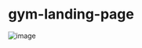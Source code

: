 # gym-landing-page
![image](https://github.com/ShivamKaushik316/gym-landing-page/assets/105926192/44a08427-90ee-4866-9b3a-659cc14698a2)
